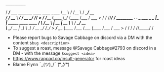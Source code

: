     _________
   /   _____/____ ___  _______     ____   ____ 
   \_____  \\__  \\  \/ /\__  \   / ___\_/ __ \
   /        \/ __ \\   /  / __ \_/ /_/  >  ___/
  /_______  (____  /\_/  (____  /\___  / \___  >
          \/     \/           \//_____/      \/
  ________       ___.  ___.
  \_   ___ \_____ \_ |__\_ |__ _____     ____   ____
  /    \  \/\__  \ | __ \| __ \\__  \   / ___\_/ __ \
  \     \____/ __ \| \_\ \ \_\ \/ __ \_/ /_/  >  ___/
   \______  (____  /___  /___  (____  /\___  / \___  >
          \/     \/    \/    \/     \//_____/      \/

 - Please report bugs to Savage Cabbage on discord via a DM with the content `$bug <description>`
 - To suggest a roast, message @Savage Cabbage#2793 on discord in a DM - with the message `$suggest <idea>`
 - https://www.rappad.co/insult-generator for roast ideas
 - Blame Flynn ¯\_(ツ)_/¯ (͡° ͜ʖ ͡°)
